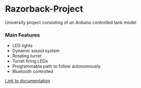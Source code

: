 # Razorback-Project
University project consisting of an Arduino controlled tank model

### Main Features

- LED lights
- Dynamic sound system
- Rotating turret
- Turret firing LEDs
- Programmable path to follow autonomously
- Bluetooth controlled

[Link to documentation](https://github.com/dadit97/Razorback-Project/Documentation/Documentation.md)
